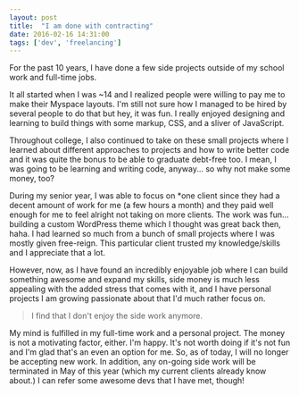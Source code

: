 ```yaml
---
layout: post
title:  "I am done with contracting"
date: 2016-02-16 14:31:00
tags: ['dev', 'freelancing']
---
```


For the past 10 years, I have done a few side projects outside of my school work and full-time jobs.

It all started when I was ~14 and I realized people were willing to pay me to make their Myspace layouts. I'm still not sure how I managed to be hired by several people to do that but hey, it was fun. I really enjoyed designing and learning to build things with some markup, CSS, and a sliver of JavaScript.

Throughout college, I also continued to take on these small projects where I learned about different approaches to projects and how to write better code and it was quite the bonus to be able to graduate debt-free too. I mean, I was going to be learning and writing code, anyway... so why not make some money, too?

During my senior year, I was able to focus on *one client since they had a decent amount of work for me (a few hours a month) and they paid well enough for me to feel alright not taking on more clients. The work was fun... building a custom WordPress theme which I thought was great back then, haha. I had learned so much from a bunch of small projects where I was mostly given free-reign. This particular client trusted my knowledge/skills and I appreciate that a lot.

However, now, as I have found an incredibly enjoyable job where I can build something awesome and expand my skills, side money is much less appealing with the added stress that comes with it, and I have personal projects I am growing passionate about that I'd much rather focus on.

<blockquote>I find that I don't enjoy the side work anymore. </blockquote>

My mind is fulfilled in my full-time work and a personal project. The money is not a motivating factor, either. I'm happy. It's not worth doing if it's not fun and I'm glad that's an even an option for me. So, as of today, I will no longer be accepting new work. In addition, any on-going side work will be terminated in May of this year (which my current clients already know about.) I can refer some awesome devs that I have met, though!